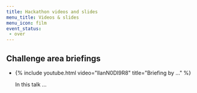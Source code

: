 ```yaml
---
title: Hackathon videos and slides
menu_title: Videos & slides
menu_icon: film
event_status:
 - over
---
```


## Challenge area briefings

<ul class="grid">

<li class="video" markdown="1">
{% include youtube.html video="lIanN0DI9R8" title="Briefing by ..." %}

In this talk ...
</li>

</ul>
